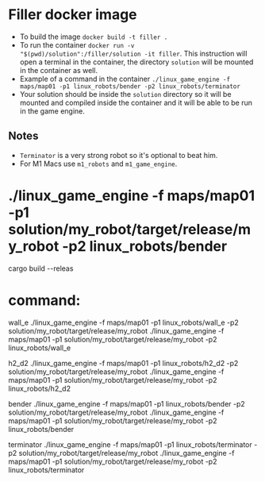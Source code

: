 # Filler docker image

- To build the image `docker build -t filler .`
- To run the container `docker run -v "$(pwd)/solution":/filler/solution -it filler`. This instruction will open a terminal in the container, the directory `solution` will be mounted in the container as well.
- Example of a command in the container `./linux_game_engine -f maps/map01 -p1 linux_robots/bender -p2 linux_robots/terminator`
- Your solution should be inside the `solution` directory so it will be mounted and compiled inside the container and it will be able to be run in the game engine.

## Notes

- `Terminator` is a very strong robot so it's optional to beat him.
- For M1 Macs use `m1_robots` and `m1_game_engine`.

# ./linux_game_engine -f maps/map01 -p1 solution/my_robot/target/release/my_robot -p2 linux_robots/bender

cargo build --releas   

# command:

wall_e
  ./linux_game_engine -f maps/map01 -p1 linux_robots/wall_e -p2 solution/my_robot/target/release/my_robot 
  ./linux_game_engine -f maps/map01 -p1 solution/my_robot/target/release/my_robot  -p2 linux_robots/wall_e

h2_d2
  ./linux_game_engine -f maps/map01 -p1 linux_robots/h2_d2 -p2 solution/my_robot/target/release/my_robot 
  ./linux_game_engine -f maps/map01 -p1 solution/my_robot/target/release/my_robot  -p2 linux_robots/h2_d2

bender 
  ./linux_game_engine -f maps/map01 -p1 linux_robots/bender -p2 solution/my_robot/target/release/my_robot 
  ./linux_game_engine -f maps/map01 -p1 solution/my_robot/target/release/my_robot  -p2 linux_robots/bender

terminator
  ./linux_game_engine -f maps/map01 -p1 linux_robots/terminator -p2 solution/my_robot/target/release/my_robot 
  ./linux_game_engine -f maps/map01 -p1 solution/my_robot/target/release/my_robot  -p2 linux_robots/terminator

